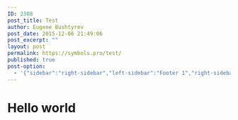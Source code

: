 ```yaml
---
ID: 2308
post_title: Test
author: Eugene Bushtyrev
post_date: 2015-12-06 21:49:06
post_excerpt: ""
layout: post
permalink: https://symbols.pro/test/
published: true
post-option:
  - '{"sidebar":"right-sidebar","left-sidebar":"Footer 1","right-sidebar":"Footer 1","page-title":"","page-caption":""}'
---
```

# Hello world